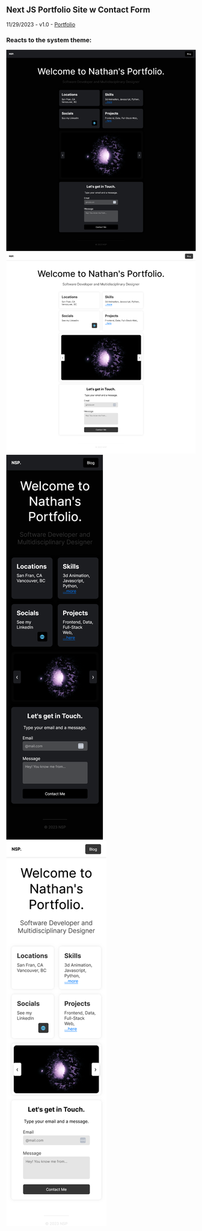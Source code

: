 ## Next JS Portfolio Site w Contact Form
11/29/2023 - v1.0 - [Portfolio](https://vercel.com/nathanpotter17s-projects/next-portfolio/AqtGd6FxYqy1fb7ZZ1kmbgDz5njN)

### Reacts to the system theme:
![desktop dark](./deskB.png)
![desktop light](./deskL.png)
![mobile dark](./mobD.png)
![mobile light](./mobL.png)
